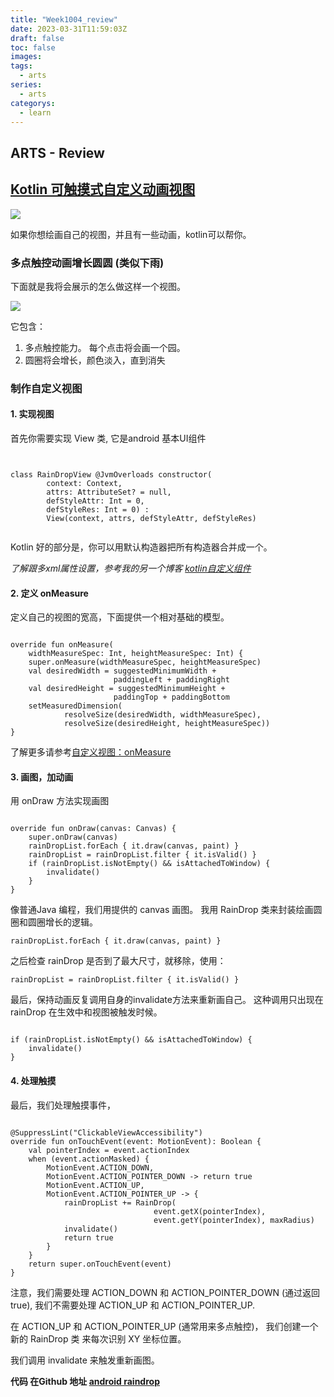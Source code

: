 ```yaml
---
title: "Week1004_review"
date: 2023-03-31T11:59:03Z
draft: false 
toc: false
images:
tags:
  - arts 
series:
  - arts 
categorys:
  - learn 
---
```


## ARTS - Review
## [Kotlin 可触摸式自定义动画视图](https://medium.com/@elye.project/custom-touchable-animated-view-in-kotlin-3ad599f85dbc)

![](https://cdn-images-1.medium.com/max/1600/0*cboYNHmYwpWUQ75x.jpg)

如果你想绘画自己的视图，并且有一些动画，kotlin可以帮你。

### 多点触控动画增长圆圆 (类似下雨)
下面就是我将会展示的怎么做这样一个视图。

![](https://cdn-images-1.medium.com/max/1600/1*AFVNkiVdTB7Fw949OV1_8g.gif)

它包含：
1. 多点触控能力。 每个点击将会画一个园。
2. 圆圈将会增长，颜色淡入，直到消失

### 制作自定义视图

#### 1. 实现视图

首先你需要实现 View 类, 它是android 基本UI组件

```


class RainDropView @JvmOverloads constructor(
        context: Context,
        attrs: AttributeSet? = null,
        defStyleAttr: Int = 0,
        defStyleRes: Int = 0) :
        View(context, attrs, defStyleAttr, defStyleRes)
        
```
Kotlin 好的部分是，你可以用默认构造器把所有构造器合并成一个。

*了解跟多xml属性设置，参考我的另一个博客 [kotlin自定义组件](https://medium.com/@elye.project/building-custom-component-with-kotlin-fc082678b080)*

#### 2. 定义 onMeasure
定义自己的视图的宽高，下面提供一个相对基础的模型。

```

override fun onMeasure(
    widthMeasureSpec: Int, heightMeasureSpec: Int) {
    super.onMeasure(widthMeasureSpec, heightMeasureSpec)
    val desiredWidth = suggestedMinimumWidth + 
                       paddingLeft + paddingRight
    val desiredHeight = suggestedMinimumHeight + 
                       paddingTop + paddingBottom
    setMeasuredDimension(
            resolveSize(desiredWidth, widthMeasureSpec),
            resolveSize(desiredHeight, heightMeasureSpec))
}

```

了解更多请参考[自定义视图：onMeasure](https://medium.com/@quiro91/custom-view-mastering-onmeasure-a0a0bb11784d)

#### 3. 画图，加动画
用 onDraw 方法实现画图

```

override fun onDraw(canvas: Canvas) {
    super.onDraw(canvas)
    rainDropList.forEach { it.draw(canvas, paint) }
    rainDropList = rainDropList.filter { it.isValid() }
    if (rainDropList.isNotEmpty() && isAttachedToWindow) {
        invalidate()
    }
}

```

像普通Java 编程，我们用提供的 canvas 画图。
我用 RainDrop 类来封装绘画圆圈和圆圈增长的逻辑。

```
rainDropList.forEach { it.draw(canvas, paint) }

```

之后检查 rainDrop 是否到了最大尺寸，就移除，使用：

```
rainDropList = rainDropList.filter { it.isValid() }

```

最后，保持动画反复调用自身的invalidate方法来重新画自己。 这种调用只出现在 rainDrop 在生效中和视图被触发时候。

```

if (rainDropList.isNotEmpty() && isAttachedToWindow) {
    invalidate()
}

```

#### 4. 处理触摸

最后，我们处理触摸事件，

```

@SuppressLint("ClickableViewAccessibility")
override fun onTouchEvent(event: MotionEvent): Boolean {
    val pointerIndex = event.actionIndex
    when (event.actionMasked) {
        MotionEvent.ACTION_DOWN,
        MotionEvent.ACTION_POINTER_DOWN -> return true
        MotionEvent.ACTION_UP,
        MotionEvent.ACTION_POINTER_UP -> {
            rainDropList += RainDrop(
                                event.getX(pointerIndex), 
                                event.getY(pointerIndex), maxRadius)
            invalidate()
            return true
        }
    }
    return super.onTouchEvent(event)
}

```

注意，我们需要处理 ACTION_DOWN 和 ACTION_POINTER_DOWN (通过返回true), 我们不需要处理 ACTION_UP 和 ACTION_POINTER_UP.

在 ACTION_UP 和 ACTION_POINTER_UP (通常用来多点触控)， 我们创建一个新的 RainDrop 类 来每次识别 XY 坐标位置。

我们调用 invalidate 来触发重新画图。

**代码 在Github 地址 [android raindrop](https://github.com/elye/demo_android_raindrop_view)**

